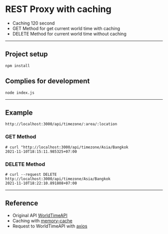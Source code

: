 # REST Proxy with caching

* Caching 120 second
* GET Method for get current world time with caching
* DELETE Method for current world time without caching


---
## Project setup
```
npm install
```

## Complies for development
```
node index.js
```

---
## Example
```
http://localhost:3000/api/timezone/:area/:location
```

### GET Method 
```
# curl "http://localhost:3000/api/timezone/Asia/Bangkok
2021-11-10T18:15:11.985325+07:00
```

### DELETE Method
```
# curl --request DELETE http://localhost:3000/api/timezone/Asia/Bangkok
2021-11-10T18:22:10.891808+07:00
```

---
## Reference
* Original API [WorldTimeAPI](http://worldtimeapi.org/)
* Caching with [memory-cache](https://www.npmjs.com/package/memory-cache)
* Request to WorldTimeAPI with [axios](https://www.npmjs.com/package/axios)